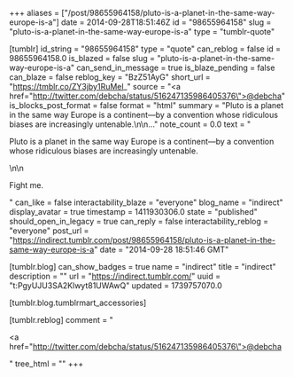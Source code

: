 +++
aliases = ["/post/98655964158/pluto-is-a-planet-in-the-same-way-europe-is-a"]
date = 2014-09-28T18:51:46Z
id = "98655964158"
slug = "pluto-is-a-planet-in-the-same-way-europe-is-a"
type = "tumblr-quote"

[tumblr]
id_string = "98655964158"
type = "quote"
can_reblog = false
id = 98655964158.0
is_blazed = false
slug = "pluto-is-a-planet-in-the-same-way-europe-is-a"
can_send_in_message = true
is_blaze_pending = false
can_blaze = false
reblog_key = "BzZ51AyG"
short_url = "https://tmblr.co/ZY3jby1RuMel_"
source = "<a href=\"http://twitter.com/debcha/status/516247135986405376\">@debcha</a>"
is_blocks_post_format = false
format = "html"
summary = "Pluto is a planet in the same way Europe is a continent—by a convention whose ridiculous biases are increasingly untenable.\n\n..."
note_count = 0.0
text = "<p>Pluto is a planet in the same way Europe is a continent—by a convention whose ridiculous biases are increasingly untenable.</p>\n\n<p>Fight me.</p>"
can_like = false
interactability_blaze = "everyone"
blog_name = "indirect"
display_avatar = true
timestamp = 1411930306.0
state = "published"
should_open_in_legacy = true
can_reply = false
interactability_reblog = "everyone"
post_url = "https://indirect.tumblr.com/post/98655964158/pluto-is-a-planet-in-the-same-way-europe-is-a"
date = "2014-09-28 18:51:46 GMT"

[tumblr.blog]
can_show_badges = true
name = "indirect"
title = "indirect"
description = ""
url = "https://indirect.tumblr.com/"
uuid = "t:PgyUJU3SA2Klwyt81UWAwQ"
updated = 1739757070.0

[tumblr.blog.tumblrmart_accessories]

[tumblr.reblog]
comment = "<p><a href=\"http://twitter.com/debcha/status/516247135986405376\">@debcha</a></p>"
tree_html = ""
+++
